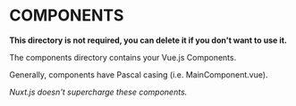 # COMPONENTS

**This directory is not required, you can delete it if you don't want to use it.**

The components directory contains your Vue.js Components.

Generally, components have Pascal casing (i.e. MainComponent.vue).

_Nuxt.js doesn't supercharge these components._
